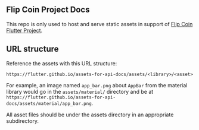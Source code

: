 ## Flip Coin Project Docs

This repo is only used to host and serve static assets in support of [Flip Coin Flutter Project](https://github.com/Lmanskee/flip_coin_flutter).

## URL structure

Reference the assets with this URL structure:

`https://flutter.github.io/assets-for-api-docs/assets/<library>/<asset>`

For example, an image named `app_bar.png` about `AppBar` from the material library would go in the `assets/material/` directory and be at `https://flutter.github.io/assets-for-api-docs/assets/material/app_bar.png`.

All asset files should be under the assets directory in an appropriate subdirectory.